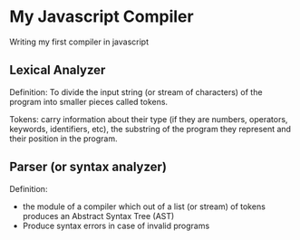 # My Javascript Compiler

Writing my first compiler in javascript


## Lexical Analyzer

Definition: To divide the input string (or stream of characters) of the program into smaller pieces called tokens.

Tokens: carry information about their type (if they are numbers, operators, keywords, identifiers, etc), the substring of the program they represent and their position in the program.

## Parser (or syntax analyzer)

Definition: 
* the module of a compiler which out of a list (or stream) of tokens produces an Abstract Syntax Tree (AST)
* Produce syntax errors in case of invalid programs

